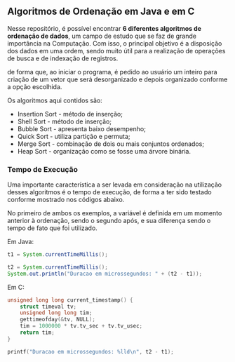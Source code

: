 ## Algoritmos de Ordenação em Java e em C

Nesse repositório, é possível encontrar <strong>6 diferentes algoritmos de ordenação de dados</strong>, um campo de estudo que se faz de grande importância na Computação. Com isso, o principal objetivo é a disposição dos dados em uma ordem, sendo muito útil para a realização de operações de busca e de indexação de registros.

de forma que, ao iniciar o programa, é pedido ao usuário um inteiro para criação de um vetor que será desorganizado e depois organizado conforme a opção escolhida.

Os algoritmos aqui contidos são:
- Insertion Sort - método de inserção;
- Shell Sort - método de inserção;
- Bubble Sort - apresenta baixo desempenho;
- Quick Sort - utiliza partição e permuta;
- Merge Sort - combinação de dois ou mais conjuntos ordenados;
- Heap Sort - organização como se fosse uma árvore binária.

### Tempo de Execução

Uma importante característica a ser levada em consideração na utilização desses algoritmos é o <storng>tempo de execução</strong>, de forma a ter sido testado conforme mostrado nos códigos abaixo.

No primeiro de ambos os exemplos, a variável é definida em um momento anterior à ordenação, sendo o segundo após, e sua diferença sendo o tempo de fato que foi utilizado.

Em Java:

```java
t1 = System.currentTimeMillis();
```

```java
t2 = System.currentTimeMillis();
System.out.println("Duracao em microssegundos: " + (t2 - t1));
```


Em C:

```C
unsigned long long current_timestamp() {
    struct timeval tv;
    unsigned long long tim;
    gettimeofday(&tv, NULL);
    tim = 1000000 * tv.tv_sec + tv.tv_usec;
    return tim;
}
```

```C
printf("Duracao em microssegundos: %lld\n", t2 - t1);
```

